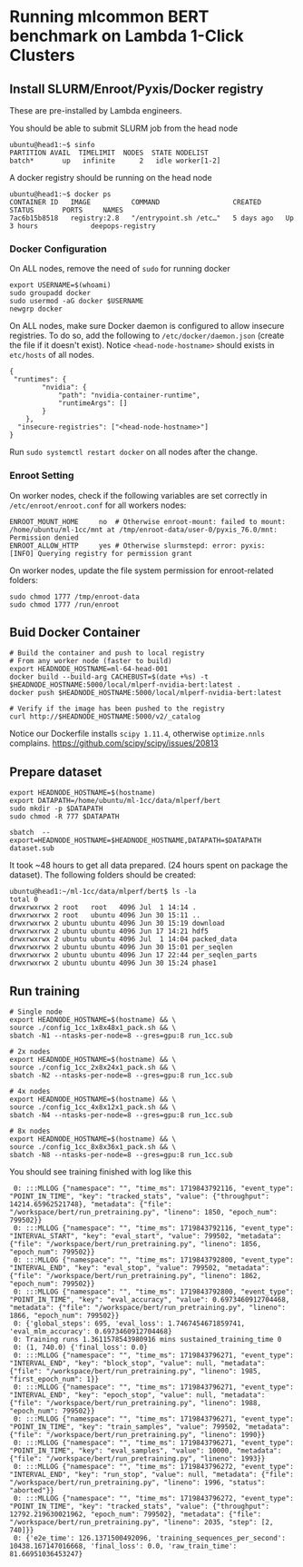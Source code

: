# Running mlcommon BERT benchmark on Lambda 1-Click Clusters

## Install SLURM/Enroot/Pyxis/Docker registry
These are pre-installed by Lambda engineers. 

You should be able to submit SLURM job from the head node
```
ubuntu@head1:~$ sinfo
PARTITION AVAIL  TIMELIMIT  NODES  STATE NODELIST
batch*       up   infinite      2   idle worker[1-2]
```

A docker registry should be running on the head node
```
ubuntu@head1:~$ docker ps
CONTAINER ID   IMAGE          COMMAND                  CREATED      STATUS       PORTS     NAMES
7ac6b15b8518   registry:2.8   "/entrypoint.sh /etc…"   5 days ago   Up 3 hours             deepops-registry
``` 

### Docker Configuration

On ALL nodes, remove the need of `sudo` for running docker
```
export USERNAME=$(whoami)
sudo groupadd docker
sudo usermod -aG docker $USERNAME
newgrp docker
```

On ALL nodes, make sure Docker daemon is configured to allow insecure registries. To do so, add the following to `/etc/docker/daemon.json` (create the file if it doesn't exist). Notice `<head-node-hostname>` should exists in `etc/hosts` of all nodes.  

```
{
 "runtimes": {
        "nvidia": {
            "path": "nvidia-container-runtime",
            "runtimeArgs": []
        }
    },
  "insecure-registries": ["<head-node-hostname>"]
}
```

Run `sudo systemctl restart docker` on all nodes after the change.

### Enroot Setting
On worker nodes, check if the following variables are set correctly in `/etc/enroot/enroot.conf` for all workers nodes:
```
ENROOT_MOUNT_HOME     no  # Otherwise enroot-mount: failed to mount: /home/ubuntu/ml-1cc/mnt at /tmp/enroot-data/user-0/pyxis_76.0/mnt: Permission denied
ENROOT_ALLOW_HTTP     yes # Otherwise slurmstepd: error: pyxis:     [INFO] Querying registry for permission grant
```

On worker nodes, update the file system permission for enroot-related folders: 
```
sudo chmod 1777 /tmp/enroot-data
sudo chmod 1777 /run/enroot
```

## Buid Docker Container

```
# Build the container and push to local registry
# From any worker node (faster to build)
export HEADNODE_HOSTNAME=ml-64-head-001
docker build --build-arg CACHEBUST=$(date +%s) -t $HEADNODE_HOSTNAME:5000/local/mlperf-nvidia-bert:latest .
docker push $HEADNODE_HOSTNAME:5000/local/mlperf-nvidia-bert:latest

# Verify if the image has been pushed to the registry
curl http://$HEADNODE_HOSTNAME:5000/v2/_catalog
```

Notice our Dockerfile installs `scipy 1.11.4`, otherwise `optimize.nnls` complains.
https://github.com/scipy/scipy/issues/20813

## Prepare dataset

```
export HEADNODE_HOSTNAME=$(hostname)
export DATAPATH=/home/ubuntu/ml-1cc/data/mlperf/bert
sudo mkdir -p $DATAPATH
sudo chmod -R 777 $DATAPATH

sbatch  --export=HEADNODE_HOSTNAME=$HEADNODE_HOSTNAME,DATAPATH=$DATAPATH dataset.sub
```

It took ~48 hours to get all data prepared. (24 hours spent on package the dataset). The following folders should be created: 
```
ubuntu@head1:~/ml-1cc/data/mlperf/bert$ ls -la
total 0
drwxrwxrwx 2 root   root   4096 Jul  1 14:14 .
drwxrwxrwx 2 root   ubuntu 4096 Jun 30 15:11 ..
drwxrwxrwx 2 ubuntu ubuntu 4096 Jun 30 15:19 download
drwxrwxrwx 2 ubuntu ubuntu 4096 Jun 17 14:21 hdf5
drwxrwxrwx 2 ubuntu ubuntu 4096 Jul  1 14:04 packed_data
drwxrwxrwx 2 ubuntu ubuntu 4096 Jun 30 15:01 per_seqlen
drwxrwxrwx 2 ubuntu ubuntu 4096 Jun 17 22:44 per_seqlen_parts
drwxrwxrwx 2 ubuntu ubuntu 4096 Jun 30 15:24 phase1
```


## Run training

```
# Single node
export HEADNODE_HOSTNAME=$(hostname) && \
source ./config_1cc_1x8x48x1_pack.sh && \
sbatch -N1 --ntasks-per-node=8 --gres=gpu:8 run_1cc.sub

# 2x nodes
export HEADNODE_HOSTNAME=$(hostname) && \
source ./config_1cc_2x8x24x1_pack.sh && \
sbatch -N2 --ntasks-per-node=8 --gres=gpu:8 run_1cc.sub

# 4x nodes
export HEADNODE_HOSTNAME=$(hostname) && \
source ./config_1cc_4x8x12x1_pack.sh && \
sbatch -N4 --ntasks-per-node=8 --gres=gpu:8 run_1cc.sub

# 8x nodes
export HEADNODE_HOSTNAME=$(hostname) && \
source ./config_1cc_8x8x36x1_pack.sh && \
sbatch -N8 --ntasks-per-node=8 --gres=gpu:8 run_1cc.sub
```

You should see training finished with log like this
```
 0: :::MLLOG {"namespace": "", "time_ms": 1719843792116, "event_type": "POINT_IN_TIME", "key": "tracked_stats", "value": {"throughput": 14214.65962521748}, "metadata": {"file": "/workspace/bert/run_pretraining.py", "lineno": 1850, "epoch_num": 799502}}
 0: :::MLLOG {"namespace": "", "time_ms": 1719843792116, "event_type": "INTERVAL_START", "key": "eval_start", "value": 799502, "metadata": {"file": "/workspace/bert/run_pretraining.py", "lineno": 1856, "epoch_num": 799502}}
 0: :::MLLOG {"namespace": "", "time_ms": 1719843792800, "event_type": "INTERVAL_END", "key": "eval_stop", "value": 799502, "metadata": {"file": "/workspace/bert/run_pretraining.py", "lineno": 1862, "epoch_num": 799502}}
 0: :::MLLOG {"namespace": "", "time_ms": 1719843792800, "event_type": "POINT_IN_TIME", "key": "eval_accuracy", "value": 0.6973460912704468, "metadata": {"file": "/workspace/bert/run_pretraining.py", "lineno": 1866, "epoch_num": 799502}}
 0: {'global_steps': 695, 'eval_loss': 1.7467454671859741, 'eval_mlm_accuracy': 0.6973460912704468}
 0: Training runs 1.3611578543980916 mins sustained_training_time 0
 0: (1, 740.0) {'final_loss': 0.0}
 0: :::MLLOG {"namespace": "", "time_ms": 1719843796271, "event_type": "INTERVAL_END", "key": "block_stop", "value": null, "metadata": {"file": "/workspace/bert/run_pretraining.py", "lineno": 1985, "first_epoch_num": 1}}
 0: :::MLLOG {"namespace": "", "time_ms": 1719843796271, "event_type": "INTERVAL_END", "key": "epoch_stop", "value": null, "metadata": {"file": "/workspace/bert/run_pretraining.py", "lineno": 1988, "epoch_num": 799502}}
 0: :::MLLOG {"namespace": "", "time_ms": 1719843796271, "event_type": "POINT_IN_TIME", "key": "train_samples", "value": 799502, "metadata": {"file": "/workspace/bert/run_pretraining.py", "lineno": 1990}}
 0: :::MLLOG {"namespace": "", "time_ms": 1719843796271, "event_type": "POINT_IN_TIME", "key": "eval_samples", "value": 10000, "metadata": {"file": "/workspace/bert/run_pretraining.py", "lineno": 1993}}
 0: :::MLLOG {"namespace": "", "time_ms": 1719843796272, "event_type": "INTERVAL_END", "key": "run_stop", "value": null, "metadata": {"file": "/workspace/bert/run_pretraining.py", "lineno": 1996, "status": "aborted"}}
 0: :::MLLOG {"namespace": "", "time_ms": 1719843796272, "event_type": "POINT_IN_TIME", "key": "tracked_stats", "value": {"throughput": 12792.219630021962, "epoch_num": 799502}, "metadata": {"file": "/workspace/bert/run_pretraining.py", "lineno": 2035, "step": [2, 740]}}
 0: {'e2e_time': 126.1371500492096, 'training_sequences_per_second': 10438.167147016668, 'final_loss': 0.0, 'raw_train_time': 81.66951036453247}
```